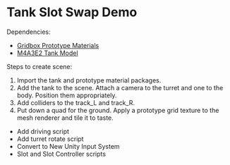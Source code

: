 # Tank Slot Swap Demo

Dependencies:
- [Gridbox Prototype Materials](https://assetstore.unity.com/packages/2d/textures-materials/gridbox-prototype-materials-129127)
- [M4A3E2 Tank Model](https://assetstore.unity.com/packages/3d/vehicles/land/m4a3e2-84358)

Steps to create scene:
1. Import the tank and prototype material packages.
2. Add the tank to the scene. Attach a camera to the turret and one to the body. Position them appropriately.
3. Add colliders to the track_L and track_R.
4. Put down a quad for the ground. Apply a prototype grid texture to the mesh renderer and tile it to taste.

- Add driving script
- Add turret rotate script
- Convert to New Unity Input System
- Slot and Slot Controller scripts